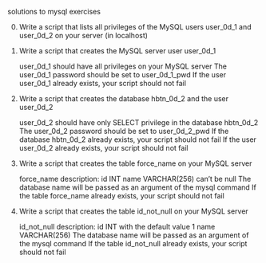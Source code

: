 solutions to mysql exercises

0. Write a script that lists all privileges of the MySQL users user_0d_1 and user_0d_2 on your server (in localhost)

1. Write a script that creates the MySQL server user user_0d_1

	user_0d_1 should have all privileges on your MySQL server
	The user_0d_1 password should be set to user_0d_1_pwd
	If the user user_0d_1 already exists, your script should not fail

2. Write a script that creates the database hbtn_0d_2 and the user user_0d_2

	user_0d_2 should have only SELECT privilege in the database hbtn_0d_2
	The user_0d_2 password should be set to user_0d_2_pwd
	If the database hbtn_0d_2 already exists, your script should not fail
	If the user user_0d_2 already exists, your script should not fail

3. Write a script that creates the table force_name on your MySQL server

	force_name description:
		id INT
		name VARCHAR(256) can’t be null
	The database name will be passed as an argument of the mysql command
	If the table force_name already exists, your script should not fail

4. Write a script that creates the table id_not_null on your MySQL server

	id_not_null description:
		id INT with the default value 1
		name VARCHAR(256)
	The database name will be passed as an argument of the mysql command
	If the table id_not_null already exists, your script should not fail


